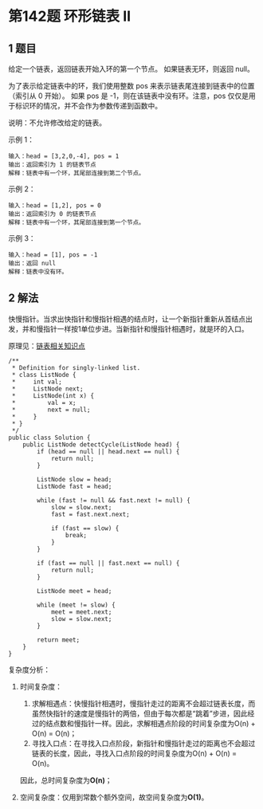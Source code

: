 # 第142题 环形链表 II

## 1 题目

给定一个链表，返回链表开始入环的第一个节点。 如果链表无环，则返回 null。

为了表示给定链表中的环，我们使用整数 pos 来表示链表尾连接到链表中的位置（索引从 0 开始）。 如果 pos 是 -1，则在该链表中没有环。注意，pos 仅仅是用于标识环的情况，并不会作为参数传递到函数中。

说明：不允许修改给定的链表。


示例 1：

```
输入：head = [3,2,0,-4], pos = 1
输出：返回索引为 1 的链表节点
解释：链表中有一个环，其尾部连接到第二个节点。
```


示例 2：

```
输入：head = [1,2], pos = 0
输出：返回索引为 0 的链表节点
解释：链表中有一个环，其尾部连接到第一个节点。
```


示例 3：

```
输入：head = [1], pos = -1
输出：返回 null
解释：链表中没有环。
```

## 2 解法

快慢指针。当求出快指针和慢指针相遇的结点时，让一个新指针重新从首结点出发，并和慢指针一样按1单位步进。当新指针和慢指针相遇时，就是环的入口。

原理见：[链表相关知识点](https://github.com/YihaoChan/DataStructureAndAlgorithms/tree/main/basis/src/datastructure/linkedlist)

```
/**
 * Definition for singly-linked list.
 * class ListNode {
 *     int val;
 *     ListNode next;
 *     ListNode(int x) {
 *         val = x;
 *         next = null;
 *     }
 * }
 */
public class Solution {
    public ListNode detectCycle(ListNode head) {
        if (head == null || head.next == null) {
            return null;
        }

        ListNode slow = head;
        ListNode fast = head;

        while (fast != null && fast.next != null) {
            slow = slow.next;
            fast = fast.next.next;

            if (fast == slow) {
                break;
            }
        }

        if (fast == null || fast.next == null) {
            return null;
        }

        ListNode meet = head;

        while (meet != slow) {
            meet = meet.next;
            slow = slow.next;
        }

        return meet;
    }
}
```

复杂度分析：

1. 时间复杂度：

   1. 求解相遇点：快慢指针相遇时，慢指针走过的距离不会超过链表长度，而虽然快指针的速度是慢指针的两倍，但由于每次都是“跳着”步进，因此经过的结点数和慢指针一样。因此，求解相遇点阶段的时间复杂度为O(n) + O(n) = O(n)；
   2. 寻找入口点：在寻找入口点阶段，新指针和慢指针走过的距离也不会超过链表的长度，因此，寻找入口点阶段的时间复杂度为O(n) + O(n) = O(n)。

   因此，总时间复杂度为**O(n)**；

2. 空间复杂度：仅用到常数个额外空间，故空间复杂度为**O(1)**。